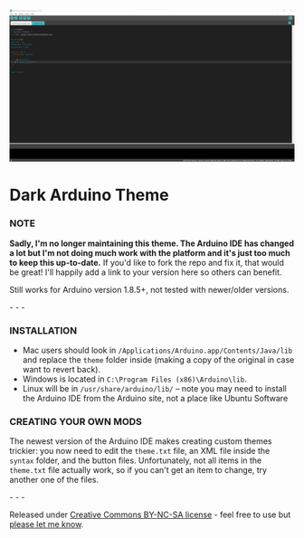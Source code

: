 ![screenshot](https://raw.githubusercontent.com/Emilurenius/DarkArduinoTheme/master/screenshot.png)

# Dark Arduino Theme

### NOTE  
**Sadly, I'm no longer maintaining this theme. The Arduino IDE has changed a lot but I'm not doing much work with the platform and it's just too much to keep this up-to-date.** If you'd like to fork the repo and fix it, that would be great! I'll happily add a link to your version here so others can benefit.

Still works for Arduino version 1.8.5+, not tested with newer/older versions.

\- \- \-

### INSTALLATION  

* Mac users should look in `/Applications/Arduino.app/Contents/Java/lib` and replace the `theme` folder inside (making a copy of the original in case want to revert back).  
* Windows is located in `C:\Program Files (x86)\Arduino\lib`.  
* Linux will be in `/usr/share/arduino/lib/` – note you may need to install the Arduino IDE from the Arduino site, not a place like Ubuntu Software  

### CREATING YOUR OWN MODS
The newest version of the Arduino IDE makes creating custom themes trickier: you now need to edit the `theme.txt` file, an XML file inside the `syntax` folder, and the button files. Unfortunately, not all items in the `theme.txt` file actually work, so if you can't get an item to change, try another one of the files.

\- \- \-

Released under [Creative Commons BY-NC-SA license](http://creativecommons.org/licenses/by-nc-sa/3.0/) - feel free to use but [please let me know](http://www.jeffreythompson.org).
